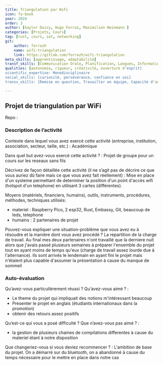 ```yaml
---
title: Triangulation par WiFi
icon: fa-book 
year: 2024
order: 3
author: [Gaylor Doisy, Hugo Forraz, Maximilien Weinmann ]
categories: [Projets, Cours]
tag: [rust, cours, iot, networking]
git: 
    author: forrazh
    name: wifi-triangulation
    link: https://gitlab.com/forrazh/wifi-triangulation
meta_skills: [apprentissage, adaptabilité] 
transf_skills: [Communication Orale, Planification, Langues, Informatique]
qualities: [autonomie, rigueur, créativité, ouverture d'esprit]
scientific_expertise: Monodisciplinaire
social_skills: [curiosité, persévérance, confiance en soi]
transv_skills: [Remise en question, Travailler en équipe, Capacité d'analyse, Capacité d'innovation, Formuler un problème, Elaborer des solutions]

---
```


## Projet de triangulation par WiFi

Repo : 
### Description de l’activité

Contexte dans lequel vous avez exercé cette activité (entreprise, institution, association, secteur, taille, etc.) : Académique

Dans quel but avez-vous exercé cette activité ? : Projet de groupe pour un cours sur les reseaux sans fils

Décrivez de façon détaillée cette activité (il ne s’agit pas de décrire ce que vous auriez dû faire mais ce que vous avez fait réellement) : Mise en place d'un systeme permettant de determiner la position d'un point d'accès wifi (hotspot d'un telephone) en utilisant 3 cartes (différentes).

Moyens (matériels, financiers, humains), outils, instruments, procédures, méthodes, techniques utilisés: 
- materiel : Raspberry Pico, 2 esp32, Rust, Embassy, Git, beaucoup de leds, telephone
- humains : 2 partenaires de projet

Pouvez-vous expliquer une situation-problème que vous avez eu à résoudre et la manière dont vous avez procédé ?
La repartition de la charge de travail. Au final mes deux partenaires n'ont travaillé que la derniere nuit alors que j'avais passé plusieurs semaines à préparer l'ensemble du projet tout en ayant moins de temps qu'eux (charge de travail assez lourde due à l'alternance).
Ils sont arrivés le lendemain en ayant fini le projet mais n'étaient plus capable d'assumer la présentation à cause du manque de sommeil


### Auto-évaluation
Qu’avez-vous particulièrement réussi ? Qu’avez-vous aimé ? : 
- Le theme du projet qui impliquait des notions m'intéressant beaucoup
- Presenter le projet en anglais (étudiants internationaux dans la promotion) 
- obtenir des retours assez positifs

Qu’est-ce qui vous a posé difficulté ? Que n’avez-vous pas aimé ? : 
- la gestion de plusieurs chaines de compilations differentes à cause du materiel étant à notre disposition

Que changeriez-vous si vous deviez recommencer ? : L'ambition de base du projet. On a démarré sur du bluetooth, on a abandonné à cause du temps nécessaire pour le mettre en place dans notre cas